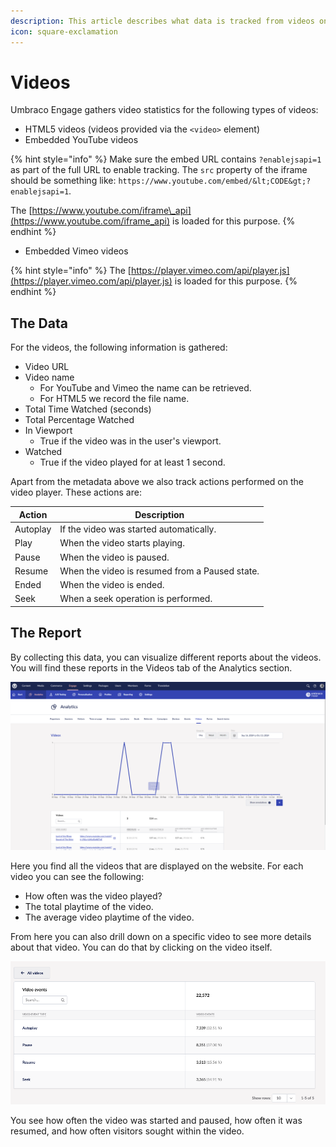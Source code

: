 ```yaml
---
description: This article describes what data is tracked from videos on your website.
icon: square-exclamation
---
```


# Videos

Umbraco Engage gathers video statistics for the following types of videos:

* HTML5 videos (videos provided via the `<video>` element)
* Embedded YouTube videos

{% hint style="info" %}
Make sure the embed URL contains `?enablejsapi=1` as part of the full URL to enable tracking. The `src` property of the iframe should be something like: `https://www.youtube.com/embed/&lt;CODE&gt;?enablejsapi=1`.

The [https://www.youtube.com/iframe\_api](https://www.youtube.com/iframe_api) is loaded for this purpose.
{% endhint %}

* Embedded Vimeo videos

{% hint style="info" %}
The [https://player.vimeo.com/api/player.js](https://player.vimeo.com/api/player.js) is loaded for this purpose.
{% endhint %}

## The Data

For the videos, the following information is gathered:

* Video URL
* Video name
  * For YouTube and Vimeo the name can be retrieved.
  * For HTML5 we record the file name.
* Total Time Watched (seconds)
* Total Percentage Watched
* In Viewport
  * True if the video was in the user's viewport.
* Watched
  * True if the video played for at least 1 second.

Apart from the metadata above we also track actions performed on the video player. These actions are:

| Action   | Description                                    |
| -------- | ---------------------------------------------- |
| Autoplay | If the video was started automatically.        |
| Play     | When the video starts playing.                 |
| Pause    | When the video is paused.                      |
| Resume   | When the video is resumed from a Paused state. |
| Ended    | When the video is ended.                       |
| Seek     | When a seek operation is performed.            |

## The Report

By collecting this data, you can visualize different reports about the videos. You will find these reports in the Videos tab of the Analytics section.

![Reports in the Videos tab of the Analytics section](../../.gitbook/assets/engage-analytics-videos.png)

Here you find all the videos that are displayed on the website. For each video you can see the following:

* How often was the video played?
* The total playtime of the video.
* The average video playtime of the video.

From here you can also drill down on a specific video to see more details about that video. You can do that by clicking on the video itself.

![View detailed analytics for a specific video](../../.gitbook/assets/enage-analytics-video-details.png)

You see how often the video was started and paused, how often it was resumed, and how often visitors sought within the video.
